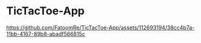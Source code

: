 # TicTacToe-App


https://github.com/FatoomRe/TicTacToe-App/assets/112693194/38cc4b7a-11bb-4167-89b8-abadf566815c
